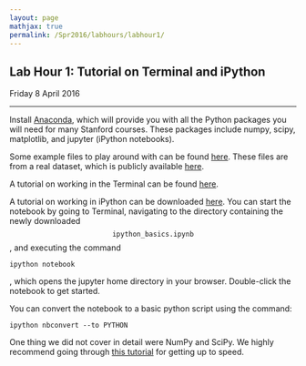 ```yaml
---
layout: page
mathjax: true
permalink: /Spr2016/labhours/labhour1/
---
```

## Lab Hour 1: Tutorial on Terminal and iPython

Friday 8 April 2016

---

Install [Anaconda](https://www.continuum.io/downloads), which will provide you with all the Python packages you will need for many Stanford courses. These packages include numpy, scipy, matplotlib, and jupyter (iPython notebooks).

Some example files to play around with can be found [here](data-science-sequencing.github.io/assets/labhour1/lab1examples.zip). These files are from a real dataset, which is publicly available [here](http://www.ncbi.nlm.nih.gov/geo/query/acc.cgi?acc=GSE65360).

A tutorial on working in the Terminal can be found [here](assets/labhour1/).

A tutorial on working in iPython can be downloaded [here](assets/labhour1/ipython_basics.ipynb). You can start the notebook by going to Terminal, navigating to the directory containing the newly downloaded $$\texttt{ipython_basics.ipynb}$$, and executing the command
```
ipython notebook
```
, which opens the jupyter home directory in your browser. Double-click the notebook to get started.

You can convert the notebook to a basic python script using the command:
```
ipython nbconvert --to PYTHON
```

One thing we did not cover in detail were NumPy and SciPy. We highly recommend going through [this tutorial](http://cs231n.github.io/python-numpy-tutorial/) for getting up to speed.
